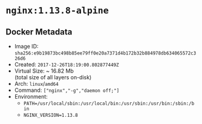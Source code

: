 # `nginx:1.13.8-alpine`

## Docker Metadata

- Image ID: `sha256:e9b19873bc498b85ee79ff0e20a7371d4b172b32b884978db634065572c326d6`
- Created: `2017-12-26T18:19:00.802877449Z`
- Virtual Size: ~ 16.82 Mb  
  (total size of all layers on-disk)
- Arch: `linux`/`amd64`
- Command: `["nginx","-g","daemon off;"]`
- Environment:
  - `PATH=/usr/local/sbin:/usr/local/bin:/usr/sbin:/usr/bin:/sbin:/bin`
  - `NGINX_VERSION=1.13.8`
